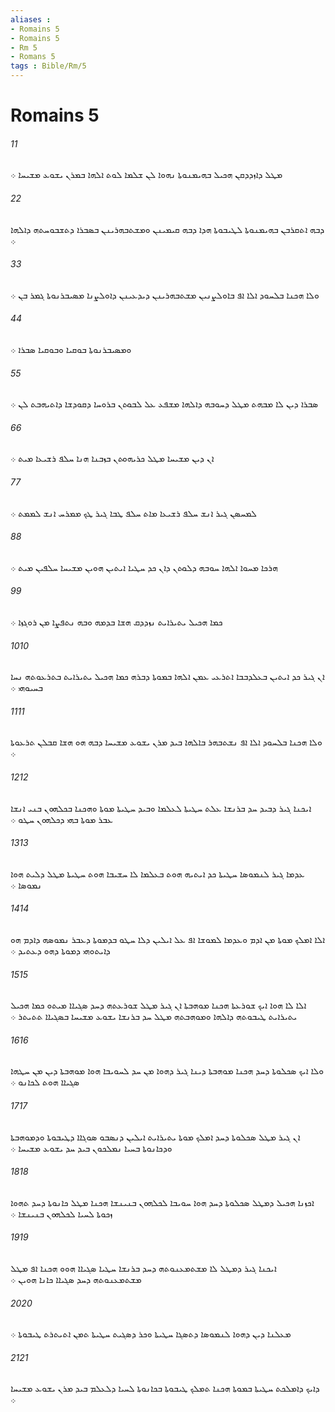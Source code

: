 ```yaml
---
aliases : 
- Romains 5
- Romains 5
- Rm 5
- Romans 5
tags : Bible/Rm/5
---
```


# Romains 5

###### 11
ܡܛܠ ܕܐܙܕܕܩܢ ܗܟܝܠ ܒܗܝܡܢܘܬܐ ܢܗܘܐ ܠܢ ܫܠܡܐ ܠܘܬ ܐܠܗܐ ܒܡܪܢ ܝܫܘܥ ܡܫܝܚܐ ܀
###### 22
ܕܒܗ ܐܬܩܪܒܢ ܒܗܝܡܢܘܬܐ ܠܛܝܒܘܬܐ ܗܕܐ ܕܒܗ ܩܝܡܝܢܢ ܘܡܫܬܒܗܪܝܢܢ ܒܤܒܪܐ ܕܬܫܒܘܚܬܗ ܕܐܠܗܐ ܀
###### 33
ܘܠܐ ܗܟܢܐ ܒܠܚܘܕ ܐܠܐ ܐܦ ܒܐܘܠܨܢܝܢ ܡܫܬܒܗܪܝܢܢ ܕܝܕܥܝܢܢ ܕܐܘܠܨܢܐ ܡܤܝܒܪܢܘܬܐ ܓܡܪ ܒܢ ܀
###### 44
ܘܡܤܝܒܪܢܘܬܐ ܒܘܩܝܐ ܘܒܘܩܝܐ ܤܒܪܐ ܀
###### 55
ܤܒܪܐ ܕܝܢ ܠܐ ܡܒܗܬ ܡܛܠ ܕܚܘܒܗ ܕܐܠܗܐ ܡܫܦܥ ܥܠ ܠܒܘܬܢ ܒܪܘܚܐ ܕܩܘܕܫܐ ܕܐܬܝܗܒܬ ܠܢ ܀
###### 66
ܐܢ ܕܝܢ ܡܫܝܚܐ ܡܛܠ ܟܪܝܗܘܬܢ ܒܙܒܢܐ ܗܢܐ ܚܠܦ ܪܫܝܥܐ ܡܝܬ ܀
###### 77
ܠܡܚܤܢ ܓܝܪ ܐܢܫ ܚܠܦ ܪܫܝܥܐ ܡܐܬ ܚܠܦ ܛܒܐ ܓܝܪ ܛܟ ܡܡܪܚ ܐܢܫ ܠܡܡܬ ܀
###### 88
ܗܪܟܐ ܡܚܘܐ ܐܠܗܐ ܚܘܒܗ ܕܠܘܬܢ ܕܐܢ ܟܕ ܚܛܝܐ ܐܝܬܝܢ ܗܘܝܢ ܡܫܝܚܐ ܚܠܦܝܢ ܡܝܬ ܀
###### 99
ܟܡܐ ܗܟܝܠ ܝܬܝܪܐܝܬ ܢܙܕܕܩ ܗܫܐ ܒܕܡܗ ܘܒܗ ܢܬܦܨܐ ܡܢ ܪܘܓܙܐ ܀
###### 1010
ܐܢ ܓܝܪ ܟܕ ܐܝܬܝܢ ܒܥܠܕܒܒܐ ܐܬܪܥܝ ܥܡܢ ܐܠܗܐ ܒܡܘܬܐ ܕܒܪܗ ܟܡܐ ܗܟܝܠ ܝܬܝܪܐܝܬ ܒܬܪܥܘܬܗ ܢܚܐ ܒܚܝܘܗܝ ܀
###### 1111
ܘܠܐ ܗܟܢܐ ܒܠܚܘܕ ܐܠܐ ܐܦ ܢܫܬܒܗܪ ܒܐܠܗܐ ܒܝܕ ܡܪܢ ܝܫܘܥ ܡܫܝܚܐ ܕܒܗ ܗܘ ܗܫܐ ܩܒܠܢ ܬܪܥܘܬܐ ܀
###### 1212
ܐܝܟܢܐ ܓܝܪ ܕܒܝܕ ܚܕ ܒܪܢܫܐ ܥܠܬ ܚܛܝܬܐ ܠܥܠܡܐ ܘܒܝܕ ܚܛܝܬܐ ܡܘܬܐ ܘܗܟܢܐ ܒܟܠܗܘܢ ܒܢܝ ܐܢܫܐ ܥܒܪ ܡܘܬܐ ܒܗܝ ܕܟܠܗܘܢ ܚܛܘ ܀
###### 1313
ܥܕܡܐ ܓܝܪ ܠܢܡܘܤܐ ܚܛܝܬܐ ܟܕ ܐܝܬܝܗ ܗܘܬ ܒܥܠܡܐ ܠܐ ܚܫܝܒܐ ܗܘܬ ܚܛܝܬܐ ܡܛܠ ܕܠܝܬ ܗܘܐ ܢܡܘܤܐ ܀
###### 1414
ܐܠܐ ܐܡܠܟ ܡܘܬܐ ܡܢ ܐܕܡ ܘܥܕܡܐ ܠܡܘܫܐ ܐܦ ܥܠ ܐܝܠܝܢ ܕܠܐ ܚܛܘ ܒܕܡܘܬܐ ܕܥܒܪ ܢܡܘܤܗ ܕܐܕܡ ܗܘ ܕܐܝܬܘܗܝ ܕܡܘܬܐ ܕܗܘ ܕܥܬܝܕ ܀
###### 1515
ܐܠܐ ܠܐ ܗܘܐ ܐܝܟ ܫܘܪܥܬܐ ܗܟܢܐ ܡܘܗܒܬܐ ܐܢ ܓܝܪ ܡܛܠ ܫܘܪܥܬܗ ܕܚܕ ܤܓܝܐܐ ܡܝܬܘ ܟܡܐ ܗܟܝܠ ܝܬܝܪܐܝܬ ܛܝܒܘܬܗ ܕܐܠܗܐ ܘܡܘܗܒܬܗ ܡܛܠ ܚܕ ܒܪܢܫܐ ܝܫܘܥ ܡܫܝܚܐ ܒܤܓܝܐܐ ܬܬܝܬܪ ܀
###### 1616
ܘܠܐ ܐܝܟ ܤܟܠܘܬܐ ܕܚܕ ܗܟܢܐ ܡܘܗܒܬܐ ܕܝܢܐ ܓܝܪ ܕܗܘܐ ܡܢ ܚܕ ܠܚܘܝܒܐ ܗܘܐ ܡܘܗܒܬܐ ܕܝܢ ܡܢ ܚܛܗܐ ܤܓܝܐܐ ܗܘܬ ܠܟܐܢܘ ܀
###### 1717
ܐܢ ܓܝܪ ܡܛܠ ܤܟܠܘܬܐ ܕܚܕ ܐܡܠܟ ܡܘܬܐ ܝܬܝܪܐܝܬ ܐܝܠܝܢ ܕܢܤܒܘ ܤܘܓܐܐ ܕܛܝܒܘܬܐ ܘܕܡܘܗܒܬܐ ܘܕܟܐܢܘܬܐ ܒܚܝܐ ܢܡܠܟܘܢ ܒܝܕ ܚܕ ܝܫܘܥ ܡܫܝܚܐ ܀
###### 1818
ܐܟܙܢܐ ܗܟܝܠ ܕܡܛܠ ܤܟܠܘܬܐ ܕܚܕ ܗܘܐ ܚܘܝܒܐ ܠܟܠܗܘܢ ܒܢܝܢܫܐ ܗܟܢܐ ܡܛܠ ܟܐܢܘܬܐ ܕܚܕ ܬܗܘܐ ܙܟܘܬܐ ܠܚܝܐ ܠܟܠܗܘܢ ܒܢܝܢܫܐ ܀
###### 1919
ܐܝܟܢܐ ܓܝܪ ܕܡܛܠ ܠܐ ܡܫܬܡܥܢܘܬܗ ܕܚܕ ܒܪܢܫܐ ܚܛܝܐ ܤܓܝܐܐ ܗܘܘ ܗܟܢܐ ܐܦ ܡܛܠ ܡܫܬܡܥܢܘܬܗ ܕܚܕ ܤܓܝܐܐ ܟܐܢܐ ܗܘܝܢ ܀
###### 2020
ܡܥܠܢܐ ܕܝܢ ܕܗܘܐ ܠܢܡܘܤܐ ܕܬܤܓܐ ܚܛܝܬܐ ܘܟܪ ܕܤܓܝܬ ܚܛܝܬܐ ܬܡܢ ܐܬܝܬܪܬ ܛܝܒܘܬܐ ܀
###### 2121
ܕܐܝܟ ܕܐܡܠܟܬ ܚܛܝܬܐ ܒܡܘܬܐ ܗܟܢܐ ܬܡܠܟ ܛܝܒܘܬܐ ܒܟܐܢܘܬܐ ܠܚܝܐ ܕܠܥܠܡ ܒܝܕ ܡܪܢ ܝܫܘܥ ܡܫܝܚܐ ܀
